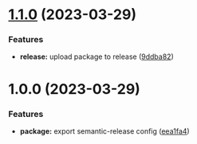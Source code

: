 # [1.1.0](https://github.com/brycked/semantic-release-config/compare/v1.0.0...v1.1.0) (2023-03-29)


### Features

* **release:** upload package to release ([9ddba82](https://github.com/brycked/semantic-release-config/commit/9ddba822ef92b6cb89dff272597bf6b4deb5d3ba))

# 1.0.0 (2023-03-29)

### Features

- **package:** export semantic-release config ([eea1fa4](https://github.com/brycked/semantic-release-config/commit/eea1fa4eb41e3e5bce7d30bb93f5ca3fb8300b45))
